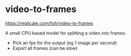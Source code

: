 # video-to-frames

https://replicate.com/fofr/video-to-frames

A small CPU based model for splitting a video into frames.

- Pick an fps for the output (eg 1 image per second)
- Export all frames (can be slow)
